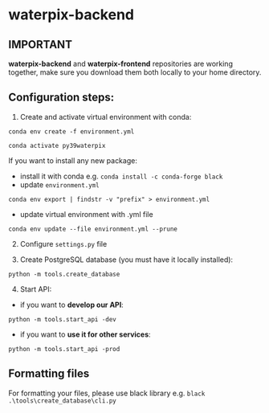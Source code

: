 # waterpix-backend

## IMPORTANT
**waterpix-backend** and **waterpix-frontend** repositories are working together, make sure you download them both locally to your home directory.
## Configuration steps:
1. Create and activate virtual environment with conda:

`conda env create -f environment.yml`

`conda activate py39waterpix`

If you want to install any new package:
- install it with conda e.g. `conda install -c conda-forge black`
- update `environment.yml`

`conda env export | findstr -v "prefix" > environment.yml`

- update virtual environment with .yml file

`conda env update --file environment.yml --prune`

2. Configure `settings.py` file

3. Create PostgreSQL database (you must have it locally installed):

`python -m tools.create_database`

4. Start API: 
- if you want to **develop our API**:

`python -m tools.start_api -dev`

- if you want to **use it for other services**:

`python -m tools.start_api -prod`

## Formatting files
For formatting your files, please use black library e.g. `black .\tools\create_database\cli.py`
